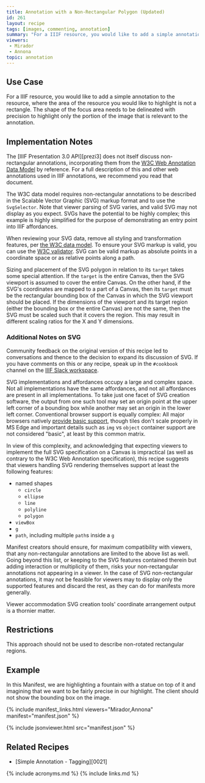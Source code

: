 ```yaml
---
title: Annotation with a Non-Rectangular Polygon (Updated)
id: 261
layout: recipe
tags: [images, commenting, annotation]
summary: "For a IIIF resource, you would like to add a simple annotation to the resource, where the area of the resource you would like to highlight is not a rectangle."
viewers:
 - Mirador
 - Annona
topic: annotation
---
```


## Use Case

For a IIIF resource, you would like to add a simple annotation to the resource, where the area of the resource you would like to highlight is not a rectangle. The shape of the focus area needs to be delineated with precision to highlight only the portion of the image that is relevant to the annotation.

## Implementation Notes

The [IIIF Presentation 3.0 API][prezi3] does not itself discuss non-rectangular annotations, incorporating them from the [W3C Web Annotation Data Model](http://w3.org/TR/annotation-model/) by reference. For a full description of this and other web annotations used in IIIF annotations, we recommend you read that document.

The W3C data model requires non-rectangular annotations to be described in the Scalable Vector Graphic (SVG) markup format and to use the `SvgSelector`. Note that viewer parsing of SVG varies, and valid SVG may not display as you expect. SVGs have the potential to be highly complex; this example is highly simplified for the purpose of demonstrating an entry point into IIIF affordances.

When reviewing your SVG data, remove all styling and transformation features, per [the W3C data model](https://www.w3.org/TR/annotation-model/#svg-selector). To ensure your SVG markup is valid, you can use the [W3C validator](https://validator.w3.org/). SVG can be valid markup as absolute points in a coordinate space or as relative points along a path. 

Sizing and placement of the SVG polygon in relation to its `target` takes some special attention. If the `target` is the entire Canvas, then the SVG viewport is assumed to cover the entire Canvas. On the other hand, if the SVG's coordinates are mapped to a part of a Canvas, then its `target` must be the rectangular bounding box of the Canvas in which the SVG viewport should be placed. If the dimensions of the viewport and its target region (either the bounding box or the entire Canvas) are not the same, then the SVG must be scaled such that it covers the region. This may result in different scaling ratios for the X and Y dimensions.

### Additional Notes on SVG

Community feedback on the original version of this recipe led to conversations and thence to the decision to expand its discussion of SVG. If you have comments on this or any recipe, speak up in the `#cookbook` channel on the [IIIF Slack workspace](https://iiif.slack.com/).

SVG implementations and affordances occupy a large and complex space. Not all implementations have the same affordances, and not all affordances are present in all implementations. To take just one facet of SVG creation software, the output from one such tool may set an origin point at the upper left corner of a bounding box while another may set an origin in the lower left corner. Conventional browser support is equally complex: All major browsers natively [provide basic support](https://caniuse.com/svg), though tiles don't scale properly in MS Edge and important details such as `img` vs `object` container support are not considered "basic", at least by this common matrix.

In view of this complexity, and acknowledging that expecting viewers to implement the full SVG specification on a Canvas is impractical (as well as contrary to the W3C Web Annotation specification), this recipe suggests that viewers handling SVG rendering themselves support at least the following features:
+ named shapes
	+ `circle`
	+ `ellipse`
	+ `line`
	+ `polyline`
	+ `polygon`
+ `viewBox`
+ `g` 
+ `path`, including multiple `path`s inside a `g`

Manifest creators should ensure, for maximum compatibility with viewers, that any non-rectangular annotations are limited to the above list as well. Going beyond this list, or keeping to the SVG features contained therein but adding interaction or multiplicity of them, risks your non-rectangular annotations not appearing in a viewer. In the case of SVG non-rectangular annotations, it may not be feasible for viewers may to display only the supported features and discard the rest, as they can do for manifests more generally.

Viewer accommodation SVG creation tools' coordinate arrangement output is a thornier matter. 

## Restrictions

This approach should not be used to describe non-rotated rectangular regions.

## Example

In this Manifest, we are highlighting a fountain with a statue on top of it and imagining that we want to be fairly precise in our highlight. The client should not show the bounding box on the image.

{% include manifest_links.html viewers="Mirador,Annona" manifest="manifest.json" %}

{% include jsonviewer.html src="manifest.json" %}

## Related Recipes

* [Simple Annotation - Tagging][0021]

{% include acronyms.md %}
{% include links.md %}

